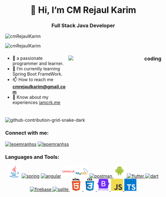 



<!---![Life Code GIF](https://github.com/user-attachments/assets/0426b804-7cd1-447e-aa3a-b40a0a49e399) --->

 <h1 align="center">👋 Hi, I’m CM Rejaul Karim</h1>

<h3 align="center">Full Stack Java Developer</h3>


<p align="left"><img src="https://komarev.com/ghpvc/?username=RejaulKarim64&label=Profile%20views&color=0e75b6&style=flat" alt="cmRejaulKarim" /><!--cmRejaulKarim--></p>
<p align="left"><img src="https://komarev.com/ghpvc/?username=cmRejaulKarim&label=Profile%20views&color=0e75b6&style=flat" width="0" height="0" alt="cmRejaulKarim" /><!--cmRejaulKarim--></p>


<h3 align="right"><img src="https://github-readme-stats.vercel.app/api/top-langs/?username=cmRejaulKarim&layout=compact" alt="coding" align="right" width="300px" height="200"><!--cmRejaulKarim--></h3>


- 👀 a passionate programmer and learner.
- 🌱 I’m currently learning Spring Boot FrameWork.
- 📫 How to reach me **cmrejaulkarim@gmail.com**
- 📄 Know about my experiences [iamcrk.me](https://iamcrk.me)




  

<!---
- ![Repository's Stats](https://github-readme-stats.vercel.app/api/top-langs/?username=CM-RejaulKarim&layout=compact)
![Repository's Stats](https://github-readme-stats.vercel.app/api/top-langs/?username=cmabdullah&layout=compact&hide=javascript,html,css,php)
- 💞️ I’m looking to collaborate on ...
- 📫 How to reach me ...
- 😄 Pronouns: ...
- ⚡ Fun fact: ... --->

![github-contribution-grid-snake-dark](https://github.com/user-attachments/assets/e077b614-a8cf-46cd-bb71-6cae9457ec93)

<h3 align="left">Connect with me:<!--cmRejaulKarim--></h3>
<p align="left">
<a href="https://www.linkedin.com/in/c-m-rejaul-karim-0039161b1" target="blank"><img align="center" src="https://raw.githubusercontent.com/rahuldkjain/github-profile-readme-generator/master/src/images/icons/Social/linked-in-alt.svg" alt="leoemranhss" height="30" width="40" /><!--cmRejaulKarim--></a>
<a href="https://www.facebook.com/IDK.Username.mine" target="blank"><img align="center" src="https://raw.githubusercontent.com/rahuldkjain/github-profile-readme-generator/master/src/images/icons/Social/facebook.svg" alt="leoemranhss" height="30" width="40" /><!--cmRejaulKarim--></a>
</p>



<h3 align="left">Languages and Tools:</h3>
<p align="center">
 <a href="https://www.java.com" target="_blank" rel="noreferrer"> 
    <img src="https://raw.githubusercontent.com/devicons/devicon/master/icons/java/java-original.svg" alt="java" width="40" height="40"/><!--cmRejaulKarim--></a> 
 <a href="https://spring.io/" target="_blank" rel="noreferrer"> 
    <img src="https://www.vectorlogo.zone/logos/springio/springio-icon.svg" alt="spring" width="40" height="40"/><!--cmRejaulKarim--></a>
  
 <a href="https://angular.io" target="_blank" rel="noreferrer"> 
    <img src="https://angular.io/assets/images/logos/angular/angular.svg" alt="angular" width="40" height="40"/><!--cmRejaulKarim--></a>
  
 <a href="https://www.oracle.com/" target="_blank" rel="noreferrer"> 
    <img src="https://raw.githubusercontent.com/devicons/devicon/master/icons/oracle/oracle-original.svg" alt="oracle" width="40" height="40"/> </a> 
 <a href="https://www.mysql.com/" target="_blank" rel="noreferrer"> 
    <img src="https://raw.githubusercontent.com/devicons/devicon/master/icons/mysql/mysql-original-wordmark.svg" alt="mysql" width="40" height="40"/> </a> 
     <a href="https://postman.com" target="_blank" rel="noreferrer"> 
     <img src="https://www.vectorlogo.zone/logos/getpostman/getpostman-icon.svg" alt="postman" width="40" height="40"/> </a>
  
  
 <a href="https://developer.android.com" target="_blank" rel="noreferrer"> 
    <img src="https://raw.githubusercontent.com/devicons/devicon/master/icons/android/android-original-wordmark.svg" alt="android" width="40" height="40"/> </a> 

 <a href="https://flutter.dev" target="_blank" rel="noreferrer"> 
    <img src="https://www.vectorlogo.zone/logos/flutterio/flutterio-icon.svg" alt="flutter" width="40" height="40"/> </a> 
 <a href="https://dart.dev" target="_blank" rel="noreferrer"> 
    <img src="https://www.vectorlogo.zone/logos/dartlang/dartlang-icon.svg" alt="dart" width="40" height="40"/> </a> 
     <a href="https://firebase.google.com/" target="_blank" rel="noreferrer"> 
     <img src="https://www.vectorlogo.zone/logos/firebase/firebase-icon.svg" alt="firebase" width="40" height="40"/> </a>
 <a href="https://www.sqlite.org/" target="_blank" rel="noreferrer"> 
     <img src="https://www.vectorlogo.zone/logos/sqlite/sqlite-icon.svg" alt="sqlite" width="40" height="40"/> </a>
    

 <a href="https://www.w3.org/html/" target="_blank" rel="noreferrer"> 
    <img src="https://raw.githubusercontent.com/devicons/devicon/master/icons/html5/html5-original-wordmark.svg" alt="html5" width="40" height="40"/> </a>
    
 <a href="https://www.w3schools.com/css/" target="_blank" rel="noreferrer"> 
    <img src="https://raw.githubusercontent.com/devicons/devicon/master/icons/css3/css3-original-wordmark.svg" alt="css3" width="40" height="40"/> </a> 
 <a href="https://getbootstrap.com" target="_blank" rel="noreferrer"> 
    <img src="https://raw.githubusercontent.com/devicons/devicon/master/icons/bootstrap/bootstrap-plain-wordmark.svg" alt="bootstrap" width="40" height="40"/> </a> 
 <a href="https://developer.mozilla.org/en-US/docs/Web/JavaScript" target="_blank" rel="noreferrer"> 
    <img src="https://raw.githubusercontent.com/devicons/devicon/master/icons/javascript/javascript-original.svg" alt="javascript" width="40" height="40"/> </a>
 <a href="https://www.typescriptlang.org/" target="_blank" rel="noreferrer"> 
    <img src="https://raw.githubusercontent.com/devicons/devicon/master/icons/typescript/typescript-original.svg" alt="typescript" width="40" height="40"/> </a> 
   

<!--   <a href="https://aws.amazon.com" target="_blank" rel="noreferrer"> 
    <img src="https://raw.githubusercontent.com/devicons/devicon/master/icons/amazonwebservices/amazonwebservices-original-wordmark.svg" alt="aws" width="40" height="40"/> </a>  -->
  
<!--   <a href="https://www.cprogramming.com/" target="_blank" rel="noreferrer"> 
    <img src="https://raw.githubusercontent.com/devicons/devicon/master/icons/c/c-original.svg" alt="c" width="40" height="40"/> </a>  -->
 
<!--   <a href="https://www.djangoproject.com/" target="_blank" rel="noreferrer"> 
    <img src="https://cdn.worldvectorlogo.com/logos/django.svg" alt="django" width="40" height="40"/> </a>  -->
<!--   <a href="https://www.docker.com/" target="_blank" rel="noreferrer"> 
    <img src="https://raw.githubusercontent.com/devicons/devicon/master/icons/docker/docker-original-wordmark.svg" alt="docker" width="40" height="40"/> </a>  -->
<!--   <a href="https://firebase.google.com/" target="_blank" rel="noreferrer"> 
    <img src="https://www.vectorlogo.zone/logos/firebase/firebase-icon.svg" alt="firebase" width="40" height="40"/> </a>  -->
<!--   <a href="https://flask.palletsprojects.com/" target="_blank" rel="noreferrer"> 
    <img src="https://www.vectorlogo.zone/logos/pocoo_flask/pocoo_flask-icon.svg" alt="flask" width="40" height="40"/> </a>  -->
  
 
<!--   <a href="https://mariadb.org/" target="_blank" rel="noreferrer"> 
    <img src="https://www.vectorlogo.zone/logos/mariadb/mariadb-icon.svg" alt="mariadb" width="40" height="40"/> </a>  -->
<!--   <a href="https://www.microsoft.com/en-us/sql-server" target="_blank" rel="noreferrer"> 
    <img src="https://www.svgrepo.com/show/303229/microsoft-sql-server-logo.svg" alt="mssql" width="40" height="40"/> </a>  -->
  
<!--   <a href="https://www.postgresql.org" target="_blank" rel="noreferrer"> 
    <img src="https://raw.githubusercontent.com/devicons/devicon/master/icons/postgresql/postgresql-original-wordmark.svg" alt="postgresql" width="40" height="40"/> </a>  -->
<!--   <a href="https://www.python.org" target="_blank" rel="noreferrer"> 
    <img src="https://raw.githubusercontent.com/devicons/devicon/master/icons/python/python-original.svg" alt="python" width="40" height="40"/> </a>  -->
<!--   <a href="https://www.selenium.dev" target="_blank" rel="noreferrer"> 
    <img src="https://raw.githubusercontent.com/detain/svg-logos/780f25886640cef088af994181646db2f6b1a3f8/svg/selenium-logo.svg" alt="selenium" width="40" height="40"/> </a>  -->
  <!--   <a href="https://www.sqlite.org/" target="_blank" rel="noreferrer"> 
    <img src="https://www.vectorlogo.zone/logos/sqlite/sqlite-icon.svg" alt="sqlite" width="40" height="40"/> </a>  -->
 
</p>

<!---
<p>&nbsp;<img align="center" src="https://github-readme-stats.vercel.app/api?username=CM-RejaulKarim&show_icons=true&locale=en" alt="CM-RejaulKarim" /></p>
--->
<!---
CM-RejaulKarim/CM-RejaulKarim is a ✨ special ✨ repository because its `README.md` (this file) appears on your GitHub profile.
You can click the Preview link to take a look at your changes.
--->
